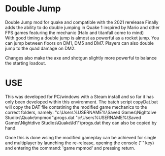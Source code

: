 # Double Jump
Double Jump mod for quake and compatible with the 2021 rerelease
Finally adds the ability to do double jumping in Quake 1 inspired by Mario and other FPS games featuring the mechanic (Halo and titanfall come to mind)  
With good timing a double jump is almost as powerful as a rocket jump.  You can jump between floors on DM1, DM5 and DM7.  Players can also double jump to the quad damage on DM2.

Changes also make the axe and shotgun slightly more powerful to balance the starting loadout.

USE
===
This was developed for PC/windows with a Steam install and so far it has only been developed within this environment.  The batch script copyDat.bat will copy the DAT file contatining the modified game mechanics to the correct folders, namely:
"c:\Users\%USERNAME%\Saved Games\Nightdive Studios\Quake\mpmod"\progs.dat
"c:\Users\%USERNAME%\Saved Games\Nightdive Studios\Quake\Id1"\progs.dat
they can also be copied by hand.

Once this is done wsing the modified gameplay can be achieved for single and multiplayer by launching the re-release, opening the console ('`' key) and entering the command: 'game mpmod' and pressing return.
